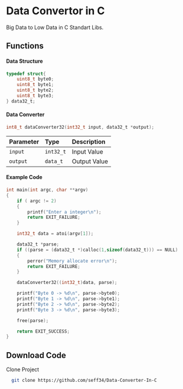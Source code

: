 
# Data Convertor in C

Big Data to Low Data in C Standart Libs.



## Functions

#### Data Structure
```c
typedef struct{
    uint8_t byte0;
    uint8_t byte1;
    uint8_t byte2;
    uint8_t byte3;
} data32_t;
```



#### Data Converter
```c
int8_t dataConverter32(int32_t input, data32_t *output);
```

| Parameter | Type     | Description                |
| :-------- | :------- | :------------------------- |
| `input` | `int32_t` | Input Value|
| `output` | `data_t` | Output Value|

#### Example Code
```c
int main(int argc, char **argv)
{
    if ( argc != 2)
    {
        printf("Enter a integer\n");
        return EXIT_FAILURE;
    }

    int32_t data = atoi(argv[1]);

    data32_t *parse;
    if ((parse = (data32_t *)calloc(1,sizeof(data32_t))) == NULL)
    {
        perror("Memory allocate error\n");
        return EXIT_FAILURE;
    }

    dataConverter32((int32_t)data, parse);

    printf("Byte 0 -> %d\n", parse->byte0);
    printf("Byte 1 -> %d\n", parse->byte1);
    printf("Byte 2 -> %d\n", parse->byte2);
    printf("Byte 3 -> %d\n", parse->byte3);

    free(parse);

    return EXIT_SUCCESS;
}
```


## Download Code

Clone Project

```bash
  git clone https://github.com/seff34/Data-Converter-In-C
```


  
